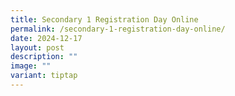 ```yaml
---
title: Secondary 1 Registration Day Online
permalink: /secondary-1-registration-day-online/
date: 2024-12-17
layout: post
description: ""
image: ""
variant: tiptap
---
```

<p></p>